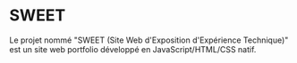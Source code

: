 # SWEET
Le projet nommé "SWEET (Site Web d'Exposition d'Expérience Technique)" est un site web portfolio développé en JavaScript/HTML/CSS natif.
